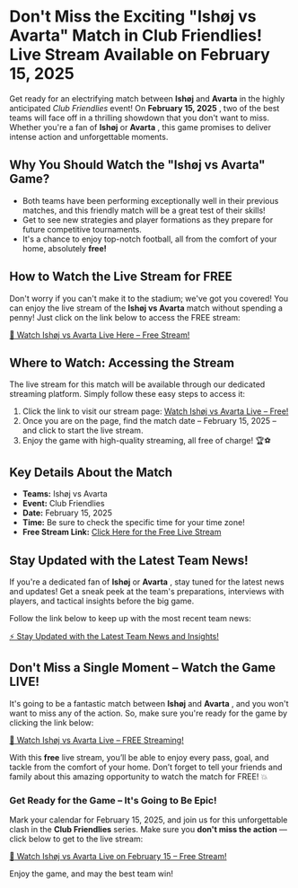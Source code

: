 # Don't Miss the Exciting "Ishøj vs Avarta" Match in Club Friendlies! Live Stream Available on February 15, 2025

Get ready for an electrifying match between **Ishøj** and **Avarta** in the highly anticipated _Club Friendlies_ event! On **February 15, 2025** , two of the best teams will face off in a thrilling showdown that you don't want to miss. Whether you're a fan of **Ishøj** or **Avarta** , this game promises to deliver intense action and unforgettable moments.

## Why You Should Watch the "Ishøj vs Avarta" Game?

- Both teams have been performing exceptionally well in their previous matches, and this friendly match will be a great test of their skills!
- Get to see new strategies and player formations as they prepare for future competitive tournaments.
- It's a chance to enjoy top-notch football, all from the comfort of your home, absolutely **free!**

## How to Watch the Live Stream for FREE

Don't worry if you can't make it to the stadium; we've got you covered! You can enjoy the live stream of the **Ishøj vs Avarta** match without spending a penny! Just click on the link below to access the FREE stream:

[🔴 Watch Ishøj vs Avarta Live Here – Free Stream!](https://tinyurl.com/livestreamfreeo?st=Ish%C3%B8j+vs+Avarta&si=ghc)

## Where to Watch: Accessing the Stream

The live stream for this match will be available through our dedicated streaming platform. Simply follow these easy steps to access it:

1. Click the link to visit our stream page: [Watch Ishøj vs Avarta Live – Free!](https://tinyurl.com/livestreamfreeo?st=Ish%C3%B8j+vs+Avarta&si=ghc)
2. Once you are on the page, find the match date – February 15, 2025 – and click to start the live stream.
3. Enjoy the game with high-quality streaming, all free of charge! 🏆⚽

## Key Details About the Match

- **Teams:** Ishøj vs Avarta
- **Event:** Club Friendlies
- **Date:** February 15, 2025
- **Time:** Be sure to check the specific time for your time zone!
- **Free Stream Link:** [Click Here for the Free Live Stream](https://tinyurl.com/livestreamfreeo?st=Ish%C3%B8j+vs+Avarta&si=ghc)

## Stay Updated with the Latest Team News!

If you're a dedicated fan of **Ishøj** or **Avarta** , stay tuned for the latest news and updates! Get a sneak peek at the team's preparations, interviews with players, and tactical insights before the big game.

Follow the link below to keep up with the most recent team news:

[⚡ Stay Updated with the Latest Team News and Insights!](https://tinyurl.com/livestreamfreeo?st=Ish%C3%B8j+vs+Avarta&si=ghc)

## Don't Miss a Single Moment – Watch the Game LIVE!

It's going to be a fantastic match between **Ishøj** and **Avarta** , and you won't want to miss any of the action. So, make sure you're ready for the game by clicking the link below:

[🎥 Watch Ishøj vs Avarta Live – FREE Streaming!](https://tinyurl.com/livestreamfreeo?st=Ish%C3%B8j+vs+Avarta&si=ghc)

With this **free** live stream, you’ll be able to enjoy every pass, goal, and tackle from the comfort of your home. Don’t forget to tell your friends and family about this amazing opportunity to watch the match for FREE! 💥

### Get Ready for the Game – It's Going to Be Epic!

Mark your calendar for February 15, 2025, and join us for this unforgettable clash in the **Club Friendlies** series. Make sure you **don't miss the action** —click below to get to the live stream:

[🎉 Watch Ishøj vs Avarta Live on February 15 – Free Stream!](https://tinyurl.com/livestreamfreeo?st=Ish%C3%B8j+vs+Avarta&si=ghc)

Enjoy the game, and may the best team win!
